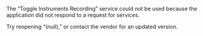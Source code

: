 The “Toggle Instruments Recording” service could not be used because the application did not respond to a request for services.

Try reopening “(null),” or contact the vendor for an updated version.